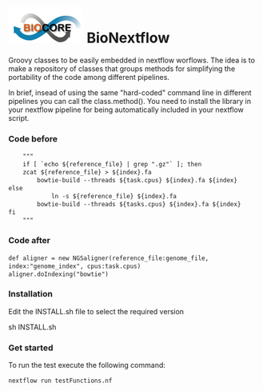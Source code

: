 # ![BioNextflow](https://github.com/CRG-CNAG/BioCoreMiscOpen/blob/master/logo/biocore-logo_small.png) BioNextflow

Groovy classes to be easily embedded in nextflow worflows. 
The idea is to make a repository of classes that groups methods for simplifying the portability of the code among different pipelines. 

In brief, insead of using the same "hard-coded" command line in different pipelines you can call the class.method().
You need to install the library in your nextflow pipeline for being automatically included in your nextflow script.


### Code before

        """
     	if [ `echo ${reference_file} | grep ".gz"` ]; then 
		zcat ${reference_file} > ${index}.fa			
        	bowtie-build --threads ${task.cpus} ${index}.fa ${index}
	else 
                ln -s ${reference_file} ${index}.fa 
	        bowtie-build --threads ${tasks.cpus} ${index}.fa ${index}
	fi
        """

### Code after
	def aligner = new NGSaligner(reference_file:genome_file, index:"genome_index", cpus:task.cpus)
	aligner.doIndexing("bowtie")

### Installation
Edit the INSTALL.sh file to select the required version

  sh INSTALL.sh 

### Get started 

To run the test execute the following command: 

    nextflow run testFunctions.nf
